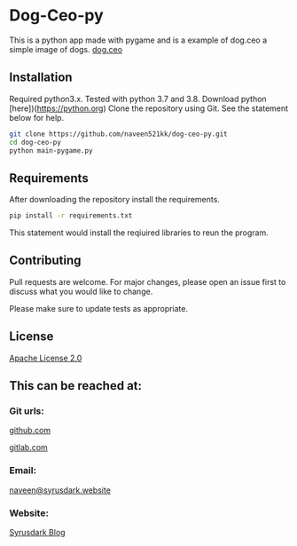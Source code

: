 # Dog-Ceo-py

This is a python app made with pygame and is a example of dog.ceo a simple image of dogs. [dog.ceo](https://dog.ceo)

## Installation

Required python3.x. Tested with python 3.7 and 3.8. Download python [here])(https://python.org)
Clone the repository using Git. See the statement below for help.

```bash
git clone https://github.com/naveen521kk/dog-ceo-py.git
cd dog-ceo-py
python main-pygame.py
```

## Requirements

After downloading the repository install the requirements.
```bash
pip install -r requirements.txt
```
This statement would install the reqiuired libraries to reun the program.


## Contributing
Pull requests are welcome. For major changes, please open an issue first to discuss what you would like to change.

Please make sure to update tests as appropriate.

## License
[Apache License 2.0](https://choosealicense.com/licenses/apache-2.0/)

## This can be reached at:
### Git urls:
[github.com](https://github.com/naveen521kk/dog-ceo-py)

[gitlab.com](https://gitlab.com/naveen521kk/dog-ceo)

### Email: 
[naveen@syrusdark.website](mailto:naveen@syrusdark.website)
### Website: 
[Syrusdark Blog](https://blog.syrusdark.website)
